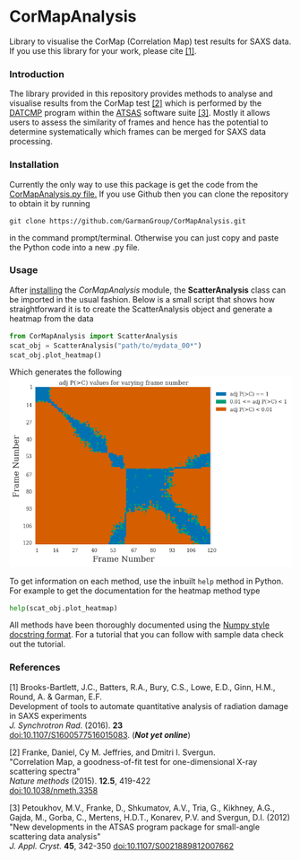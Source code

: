 # CorMapAnalysis
Library to visualise the CorMap (Correlation Map) test results for SAXS data. If you use this library for your work, please cite [[1]](#references).

### Introduction
The library provided in this repository provides methods to analyse and visualise results from the CorMap test [[2]](#references) which is performed by the [DATCMP](https://www.embl-hamburg.de/biosaxs/manuals/datcmp.html) program within the [ATSAS](https://www.embl-hamburg.de/biosaxs/software.html) software suite [[3]](#references). Mostly it allows users to assess the similarity of frames and hence has the potential to determine systematically which frames can be merged for SAXS data processing.

### Installation
Currently the only way to use this package is get the code from the [CorMapAnalysis.py file.](https://github.com/GarmanGroup/CorMapAnalysis/blob/master/CorMapAnalysis.py) If you use Github then you can clone the repository to obtain it by running
```
git clone https://github.com/GarmanGroup/CorMapAnalysis.git
```
in the command prompt/terminal. Otherwise you can just copy and paste the Python code into a new .py file.

### Usage
After [installing](#installation) the *CorMapAnalysis* module, the **ScatterAnalysis** class can be imported in the usual fashion. Below is a small script that shows how straightforward it is to create the ScatterAnalysis object and generate a heatmap from the data
```python
from CorMapAnalysis import ScatterAnalysis
scat_obj = ScatterAnalysis("path/to/mydata_00*")
scat_obj.plot_heatmap()
```
Which generates the following   
![heatmap](figures/heatmap.png)   

To get information on each method, use the inbuilt `help` method in Python. For example to get the documentation for the heatmap method type
```python
help(scat_obj.plot_heatmap)
```
All methods have been thoroughly documented using the [Numpy style docstring format](http://sphinxcontrib-napoleon.readthedocs.io/en/latest/example_numpy.html). For a tutorial that you can follow with sample data check out the tutorial.

### References
[1] Brooks-Bartlett, J.C., Batters, R.A., Bury, C.S., Lowe, E.D., Ginn, H.M., Round, A. & Garman, E.F.    
Development of tools to automate quantitative analysis of radiation damage in SAXS experiments    
*J. Synchrotron Rad*. (2016). **23**   
[doi:10.1107/S1600577516015083](https://doi.org/10.1107/S1600577516015083). (***Not yet online***)

[2] Franke, Daniel, Cy M. Jeffries, and Dmitri I. Svergun.   
"Correlation Map, a goodness-of-fit test for one-dimensional X-ray scattering spectra"   
*Nature methods* (2015). **12.5**, 419-422   
[doi:10.1038/nmeth.3358](https://doi.org/10.1038/nmeth.3358)

[3] Petoukhov, M.V., Franke, D., Shkumatov, A.V., Tria, G., Kikhney, A.G., Gajda, M., Gorba, C., Mertens, H.D.T., Konarev, P.V. and Svergun, D.I. (2012)   
"New developments in the ATSAS program package for small-angle scattering data analysis"   
*J. Appl. Cryst.* **45**, 342-350
[doi:10.1107/S0021889812007662](https://doi.org/10.1107/S0021889812007662)
